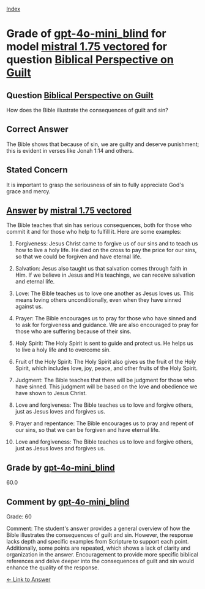 
[Index](../../../../index.md)
# Grade of [gpt-4o-mini_blind](../../../grading_models/gpt-4o-mini_blind.md) for model [mistral 1.75 vectored](../../../answering_models/mistral_1.75_vectored.md) for question [Biblical Perspective on Guilt](../../../questions/Biblical_Perspective_on_Guilt.md)

## Question [Biblical Perspective on Guilt](../../../questions/Biblical_Perspective_on_Guilt.md)
How does the Bible illustrate the consequences of guilt and sin?

## Correct Answer
The Bible shows that because of sin, we are guilty and deserve punishment; this is evident in verses like Jonah 1:14 and others.

## Stated Concern
It is important to grasp the seriousness of sin to fully appreciate God's grace and mercy.

## [Answer](../Biblical_Perspective_on_Guilt.md) by [mistral 1.75 vectored](../../../answering_models/mistral_1.75_vectored.md)
The Bible teaches that sin has serious consequences, both for those who commit it and for those who help to fulfill it. Here are some examples:

1. Forgiveness: Jesus Christ came to forgive us of our sins and to teach us how to live a holy life. He died on the cross to pay the price for our sins, so that we could be forgiven and have eternal life.

2. Salvation: Jesus also taught us that salvation comes through faith in Him. If we believe in Jesus and His teachings, we can receive salvation and eternal life.

3. Love: The Bible teaches us to love one another as Jesus loves us. This means loving others unconditionally, even when they have sinned against us.

4. Prayer: The Bible encourages us to pray for those who have sinned and to ask for forgiveness and guidance. We are also encouraged to pray for those who are suffering because of their sins.

5. Holy Spirit: The Holy Spirit is sent to guide and protect us. He helps us to live a holy life and to overcome sin.

6. Fruit of the Holy Spirit: The Holy Spirit also gives us the fruit of the Holy Spirit, which includes love, joy, peace, and other fruits of the Holy Spirit.

7. Judgment: The Bible teaches that there will be judgment for those who have sinned. This judgment will be based on the love and obedience we have shown to Jesus Christ.

8. Love and forgiveness: The Bible teaches us to love and forgive others, just as Jesus loves and forgives us.

9. Prayer and repentance: The Bible encourages us to pray and repent of our sins, so that we can be forgiven and have eternal life.

10. Love and forgiveness: The Bible teaches us to love and forgive others, just as Jesus loves and forgives us.

## Grade by [gpt-4o-mini_blind](../../../grading_models/gpt-4o-mini_blind.md)
60.0

## Comment by [gpt-4o-mini_blind](../../../grading_models/gpt-4o-mini_blind.md)
Grade: 60

Comment: The student's answer provides a general overview of how the Bible illustrates the consequences of guilt and sin. However, the response lacks depth and specific examples from Scripture to support each point. Additionally, some points are repeated, which shows a lack of clarity and organization in the answer. Encouragement to provide more specific biblical references and delve deeper into the consequences of guilt and sin would enhance the quality of the response.

[&lt;- Link to Answer](../Biblical_Perspective_on_Guilt.md)
